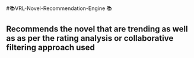 #:books:VRL-Novel-Recommendation-Engine  :books:
## Recommends the novel that are trending as well as as per the rating analysis or collaborative filtering approach used
